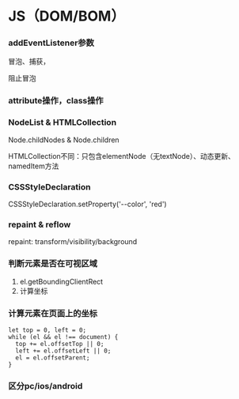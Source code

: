 
# JS（DOM/BOM）

### addEventListener参数

冒泡、捕获，

阻止冒泡

### attribute操作，class操作


### NodeList & HTMLCollection

Node.childNodes & Node.children

HTMLCollection不同：只包含elementNode（无textNode）、动态更新、namedItem方法

### CSSStyleDeclaration

CSSStyleDeclaration.setProperty('--color', 'red')

### repaint & reflow

repaint: transform/visibility/background

### 判断元素是否在可视区域

1. el.getBoundingClientRect
2. 计算坐标

### 计算元素在页面上的坐标

    let top = 0, left = 0;
    while (el && el !== document) {
      top += el.offsetTop || 0;
      left += el.offsetLeft || 0;
      el = el.offsetParent;
    }


### 区分pc/ios/android
    

